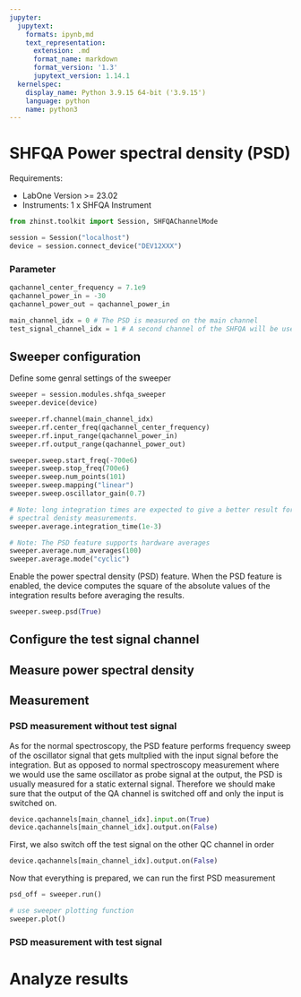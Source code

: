 ```yaml
---
jupyter:
  jupytext:
    formats: ipynb,md
    text_representation:
      extension: .md
      format_name: markdown
      format_version: '1.3'
      jupytext_version: 1.14.1
  kernelspec:
    display_name: Python 3.9.15 64-bit ('3.9.15')
    language: python
    name: python3
---
```


<!-- #region -->
# SHFQA Power spectral density (PSD)


Requirements:

* LabOne Version >= 23.02
* Instruments:
    1 x SHFQA Instrument
<!-- #endregion -->

```python
from zhinst.toolkit import Session, SHFQAChannelMode

session = Session("localhost")
device = session.connect_device("DEV12XXX")
```

### Parameter

```python
qachannel_center_frequency = 7.1e9
qachannel_power_in = -30
qachannel_power_out = qachannel_power_in

main_channel_idx = 0 # The PSD is measured on the main channel
test_signal_channel_idx = 1 # A second channel of the SHFQA will be used to generate a test signal
```

## Sweeper configuration


Define some genral settings of the sweeper

```python
sweeper = session.modules.shfqa_sweeper
sweeper.device(device)

sweeper.rf.channel(main_channel_idx)
sweeper.rf.center_freq(qachannel_center_frequency)
sweeper.rf.input_range(qachannel_power_in)
sweeper.rf.output_range(qachannel_power_out)

sweeper.sweep.start_freq(-700e6)
sweeper.sweep.stop_freq(700e6)
sweeper.sweep.num_points(101)
sweeper.sweep.mapping("linear")
sweeper.sweep.oscillator_gain(0.7)

# Note: long integration times are expected to give a better result for power
# spectral denisty measurements.
sweeper.average.integration_time(1e-3)

# Note: The PSD feature supports hardware averages
sweeper.average.num_averages(100)
sweeper.average.mode("cyclic")
```

Enable the power spectral density (PSD) feature. When the PSD feature is enabled, the device computes the square of the absolute values of the integration results before averaging the results.

```python
sweeper.sweep.psd(True)
```

## Configure the test signal channel


## Measure power spectral density


## Measurement


### PSD measurement without test signal


As for the normal spectroscopy, the PSD feature performs frequency sweep of the oscillator signal that gets multplied with the input signal before the integration. But as opposed to normal spectroscopy measurement where we would use the same oscillator as probe signal at the output, the PSD is usually measured for a static external signal. Therefore we should make sure that the output of the QA channel is switched off and only the input is switched on.

```python
device.qachannels[main_channel_idx].input.on(True)
device.qachannels[main_channel_idx].output.on(False)
```

First, we also switch off the test signal on the other QC channel in order 

```python
device.qachannels[main_channel_idx].output.on(False)
```

Now that everything is prepared, we can run the first PSD measurement

```python
psd_off = sweeper.run()
```

```python
# use sweeper plotting function
sweeper.plot()
```

### PSD measurement with test signal


# Analyze results

```python

```
